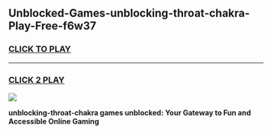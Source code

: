 
## Unblocked-Games-unblocking-throat-chakra-Play-Free-f6w37
<h3>
<a href="https://premium76.site?title=unblocking-throat-chakra&ref=10A">CLICK TO PLAY</a></h3>
<hr>

<h3>
<a href="https://premium76.site?title=unblocking-throat-chakra&ref=10A">CLICK 2 PLAY</a>
  
</h3>

<a href="https://premium76.site?title=unblocking-throat-chakra&ref=10A"><img src="https://clearcache.store/games.png"></a>


**unblocking-throat-chakra games unblocked: Your Gateway to Fun and Accessible Online Gaming**
